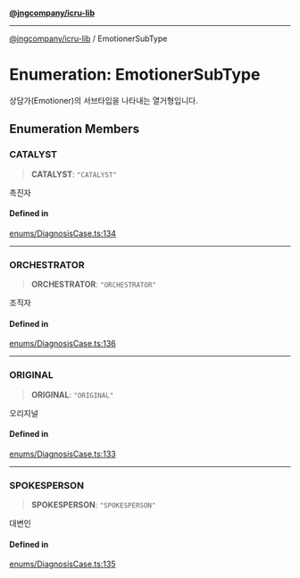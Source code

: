 [**@jngcompany/icru-lib**](../README.md)

***

[@jngcompany/icru-lib](../globals.md) / EmotionerSubType

# Enumeration: EmotionerSubType

상담가(Emotioner)의 서브타입을 나타내는 열거형입니다.

## Enumeration Members

### CATALYST

> **CATALYST**: `"CATALYST"`

촉진자

#### Defined in

[enums/DiagnosisCase.ts:134](https://github.com/jngcompany/icru-lib/blob/d5809ceca7cec295ab2df61cd05dc96c0f11bd66/src/enums/DiagnosisCase.ts#L134)

***

### ORCHESTRATOR

> **ORCHESTRATOR**: `"ORCHESTRATOR"`

조직자

#### Defined in

[enums/DiagnosisCase.ts:136](https://github.com/jngcompany/icru-lib/blob/d5809ceca7cec295ab2df61cd05dc96c0f11bd66/src/enums/DiagnosisCase.ts#L136)

***

### ORIGINAL

> **ORIGINAL**: `"ORIGINAL"`

오리지널

#### Defined in

[enums/DiagnosisCase.ts:133](https://github.com/jngcompany/icru-lib/blob/d5809ceca7cec295ab2df61cd05dc96c0f11bd66/src/enums/DiagnosisCase.ts#L133)

***

### SPOKESPERSON

> **SPOKESPERSON**: `"SPOKESPERSON"`

대변인

#### Defined in

[enums/DiagnosisCase.ts:135](https://github.com/jngcompany/icru-lib/blob/d5809ceca7cec295ab2df61cd05dc96c0f11bd66/src/enums/DiagnosisCase.ts#L135)
